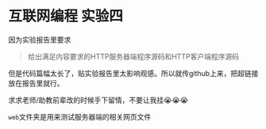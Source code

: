 # 互联网编程 实验四
因为实验报告里要求

> 给出满足内容要求的HTTP服务器端程序源码和HTTP客户端程序源码

但是代码篇幅太长了，贴实验报告里太影响观感。所以就传github上来，把超链接放在报告里就行。

求求老师/助教前辈改的时候手下留情，不要让我挂😭😭😭

`web`文件夹是用来测试服务器端的相关网页文件
